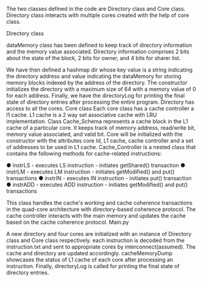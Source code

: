 The two classes defined in the code are Directory class and Core class. Directory class interacts with multiple cores created with the help of core class.

Directory class

dataMemory class has been defined to keep track of directory information and the memory value associated. Directory information comprises 2 bits about the state of the block, 2 bits for owner, and 4 bits for sharer list.

We have then defined a hashmap dir whose key value is a string indicating the directory address and value indicating the dataMemory for storing memory blocks indexed by the address of the directory.
The constructor initializes the directory with a maximum size of 64 with a memory value of 0 for each address.
Finally, we have the directoryLog for printing the final state of directory entries after processing the entire program.
Directory has access to all the cores.
Core class
Each core class has a cache controller a l1 cache. L1 cache is a 2 way set associative cache with LRU implementation.
Class Cache_Schema represents a cache block in the L1 cache of a particular core. It keeps track of memory address, read/write bit, memory value associated, and valid bit.
Core will be initialized with the constructor with the attributes core Id, L1 cache, cache controller and a set of addresses to be used in L1 cache.
Cache_Controller is a nested class that contains the following methods for cache-related instructions:

● instrLS - executes LS instruction - initiates getShared() transaction
● instrLM - executes LM instruction - initiates getModified() and put() transactions
● instrIN - executes IN instruction - initiates put() transaction
● instrADD - executes ADD instruction - initiates getModified() and put() transactions

This class handles the cache's working and cache coherence transactions in the quad-core architecture with directory-based coherence protocol. The cache controller interacts with the main memory and updates the cache based on the cache coherence protocol.
Main.py

A new directory and four cores are initialized with an instance of Directory class and Core class respectively.
each instruction is decoded from the instruction.txt and sent to appropriate cores by interconnect(assumed). The cache and directory are updated accordingly.
cacheMemoryDump showcases the status of L1 cache of each core after processing an instruction.
Finally, directoryLog is called for printing the final state of directory entries.
